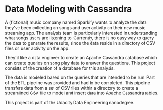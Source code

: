 # Data Modeling with Cassandra

A (fictional) music company named Sparkify wants to analyze the data they've been collecting on songs and user activity on their new music streaming app. The analysis team is particularly interested in understanding what songs users are listening to. Currently, there is no easy way to query the data to generate the results, since the data reside in a directory of CSV files on user activity on the app.

They'd like a data engineer to create an Apache Cassandra database which can create queries on song play data to answer the questions. This project consists of the creation of a database for this analysis. 

The data is modeled based on the queries that are intended to be run. Part of the ETL pipeline was provided and had to be completed. This pipeline transfers data from a set of CSV files within a directory to create a streamlined CSV file to model and insert data into Apache Cassandra tables.

This project is part of the Udacity Data Engineering nanodegree.
